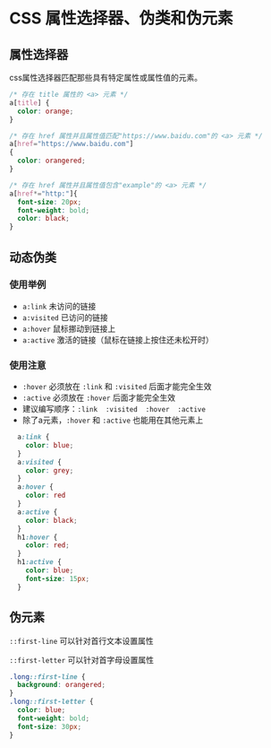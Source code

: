 # CSS 属性选择器、伪类和伪元素

## 属性选择器

css属性选择器匹配那些具有特定属性或属性值的元素。

```css
/* 存在 title 属性的 <a> 元素 */
a[title] {
  color: orange;
}

/* 存在 href 属性并且属性值匹配"https://www.baidu.com"的 <a> 元素 */
a[href="https://www.baidu.com"]
{
  color: orangered;
}

/* 存在 href 属性并且属性值包含"example"的 <a> 元素 */
a[href*="http:"]{
  font-size: 20px;
  font-weight: bold;
  color: black;
}
```

## 动态伪类

### 使用举例

* `a:link` 未访问的链接
* `a:visited` 已访问的链接
* `a:hover` 鼠标挪动到链接上
* `a:active` 激活的链接（鼠标在链接上按住还未松开时）

### 使用注意

* `:hover` 必须放在 `:link` 和 `:visited` 后面才能完全生效
* `:active` 必须放在 `:hover` 后面才能完全生效
* 建议编写顺序：`:link  :visited  :hover  :active`
* 除了a元素，`:hover` 和 `:active` 也能用在其他元素上

```css
  a:link {
    color: blue;
  }
  a:visited {
    color: grey;
  }
  a:hover {
    color: red
  }
  a:active {
    color: black;
  }
  h1:hover {
    color: red;
  }
  h1:active {
    color: blue;
    font-size: 15px;
  }
```

## 伪元素

`::first-line` 可以针对首行文本设置属性

`::first-letter` 可以针对首字母设置属性 

```css
.long::first-line {
  background: orangered;
}
.long::first-letter {
  color: blue;
  font-weight: bold;
  font-size: 30px;
}
```




























